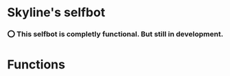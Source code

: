 # Skyline's selfbot
###  ⭕ This selfbot is completly functional. But still in development.

# Functions

